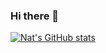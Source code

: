 ### Hi there 👋

<!--
**NatCoding/NatCoding** is a ✨ _special_ ✨ repository because its `README.md` (this file) appears on your GitHub profile.

Here are some ideas to get you started:

- 🔭 I’m currently working on ...
- 🌱 I’m currently learning ...
- 👯 I’m looking to collaborate on ...
- 🤔 I’m looking for help with ...
- 💬 Ask me about ...
- 📫 How to reach me: ...
- 😄 Pronouns: ...
- ⚡ Fun fact: ...
-->
[![Nat's GitHub stats](https://github-readme-stats.vercel.app/api?username=NatCoding)](https://github.com/anuraghazra/github-readme-stats)
